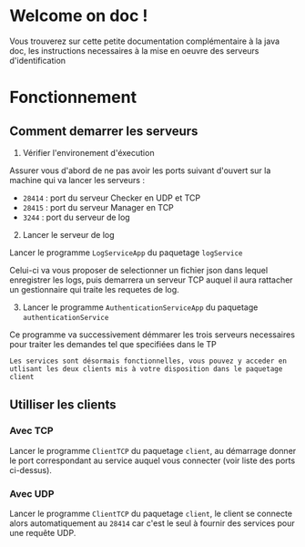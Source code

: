 # Welcome on doc !
Vous trouverez sur cette petite documentation complémentaire à la java doc, les instructions necessaires à la mise en oeuvre des serveurs d'identification

# Fonctionnement

## Comment demarrer les serveurs

1. Vérifier l'environement d'éxecution

Assurer vous d'abord de ne pas avoir les ports suivant d'ouvert sur la machine qui va lancer les serveurs :
   * `28414` : port du serveur Checker en UDP et TCP
   * `28415` : port du serveur Manager en TCP
   * `3244` : port du serveur de log
   
2.  Lancer le serveur de log

Lancer le programme `LogServiceApp` du paquetage `logService`

Celui-ci va vous proposer de selectionner un fichier json dans lequel enregistrer les logs, puis demarrera un serveur TCP auquel il aura rattacher un gestionnaire qui traite les requetes de log.
 
3. Lancer le programme `AuthenticationServiceApp` du paquetage `authenticationService`

Ce programme va successivement démmarer les trois serveurs necessaires pour traiter les demandes tel que specifiées dans le TP

    Les services sont désormais fonctionnelles, vous pouvez y acceder en utlisant les deux clients mis à votre disposition dans le paquetage client
 
## Utilliser les clients

### Avec TCP
Lancer le programme `ClientTCP` du paquetage `client`, au démarrage donner le port correspondant au service auquel vous connecter (voir liste des ports ci-dessus).

### Avec UDP
Lancer le programme `ClientTCP` du paquetage `client`, le client se connecte alors automatiquement au `28414` car c'est le seul à fournir des services pour une requête UDP.
